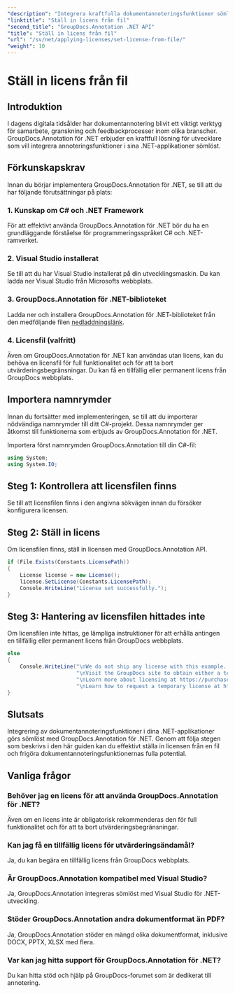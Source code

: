 ```yaml
---
"description": "Integrera kraftfulla dokumentannoteringsfunktioner sömlöst i dina .NET-applikationer med GroupDocs.Annotation för .NET."
"linktitle": "Ställ in licens från fil"
"second_title": "GroupDocs.Annotation .NET API"
"title": "Ställ in licens från fil"
"url": "/sv/net/applying-licenses/set-license-from-file/"
"weight": 10
---
```


# Ställ in licens från fil

## Introduktion
I dagens digitala tidsålder har dokumentannotering blivit ett viktigt verktyg för samarbete, granskning och feedbackprocesser inom olika branscher. GroupDocs.Annotation för .NET erbjuder en kraftfull lösning för utvecklare som vill integrera annoteringsfunktioner i sina .NET-applikationer sömlöst.
## Förkunskapskrav
Innan du börjar implementera GroupDocs.Annotation för .NET, se till att du har följande förutsättningar på plats:
### 1. Kunskap om C# och .NET Framework
För att effektivt använda GroupDocs.Annotation för .NET bör du ha en grundläggande förståelse för programmeringsspråket C# och .NET-ramverket.
### 2. Visual Studio installerat
Se till att du har Visual Studio installerat på din utvecklingsmaskin. Du kan ladda ner Visual Studio från Microsofts webbplats.
### 3. GroupDocs.Annotation för .NET-biblioteket
Ladda ner och installera GroupDocs.Annotation för .NET-biblioteket från den medföljande filen [nedladdningslänk](https://releases.groupdocs.com/annotation/net/).
### 4. Licensfil (valfritt)
Även om GroupDocs.Annotation för .NET kan användas utan licens, kan du behöva en licensfil för full funktionalitet och för att ta bort utvärderingsbegränsningar. Du kan få en tillfällig eller permanent licens från GroupDocs webbplats.

## Importera namnrymder
Innan du fortsätter med implementeringen, se till att du importerar nödvändiga namnrymder till ditt C#-projekt. Dessa namnrymder ger åtkomst till funktionerna som erbjuds av GroupDocs.Annotation för .NET.

Importera först namnrymden GroupDocs.Annotation till din C#-fil:
```csharp
using System;
using System.IO;
```
## Steg 1: Kontrollera att licensfilen finns
Se till att licensfilen finns i den angivna sökvägen innan du försöker konfigurera licensen.
## Steg 2: Ställ in licens
Om licensfilen finns, ställ in licensen med GroupDocs.Annotation API.
```csharp
if (File.Exists(Constants.LicensePath))
{
    License license = new License();
    license.SetLicense(Constants.LicensePath);
    Console.WriteLine("License set successfully.");
}
```
## Steg 3: Hantering av licensfilen hittades inte
Om licensfilen inte hittas, ge lämpliga instruktioner för att erhålla antingen en tillfällig eller permanent licens från GroupDocs webbplats.
```csharp
else
{
    Console.WriteLine("\nWe do not ship any license with this example. " +
                      "\nVisit the GroupDocs site to obtain either a temporary or permanent license. " +
                      "\nLearn more about licensing at https://purchase.groupdocs.com/faqs/licensing. " +
                      "\nLearn how to request a temporary license at https://purchase.groupdocs.com/temporary-license.");
}
```

## Slutsats
Integrering av dokumentannoteringsfunktioner i dina .NET-applikationer görs sömlöst med GroupDocs.Annotation för .NET. Genom att följa stegen som beskrivs i den här guiden kan du effektivt ställa in licensen från en fil och frigöra dokumentannoteringsfunktionernas fulla potential.
## Vanliga frågor
### Behöver jag en licens för att använda GroupDocs.Annotation för .NET?
Även om en licens inte är obligatorisk rekommenderas den för full funktionalitet och för att ta bort utvärderingsbegränsningar.
### Kan jag få en tillfällig licens för utvärderingsändamål?
Ja, du kan begära en tillfällig licens från GroupDocs webbplats.
### Är GroupDocs.Annotation kompatibel med Visual Studio?
Ja, GroupDocs.Annotation integreras sömlöst med Visual Studio för .NET-utveckling.
### Stöder GroupDocs.Annotation andra dokumentformat än PDF?
Ja, GroupDocs.Annotation stöder en mängd olika dokumentformat, inklusive DOCX, PPTX, XLSX med flera.
### Var kan jag hitta support för GroupDocs.Annotation för .NET?
Du kan hitta stöd och hjälp på GroupDocs-forumet som är dedikerat till annotering.